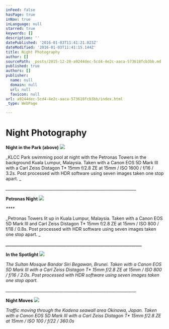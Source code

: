 ```yaml
---
inFeed: false
hasPage: true
inNav: true
inLanguage: null
starred: true
keywords: []
description: ''
datePublished: '2016-01-03T11:41:21.023Z'
dateModified: '2016-01-03T11:41:15.144Z'
title: Night Photography
author: []
sourcePath: _posts/2015-12-28-a9244dec-5cd4-4e2c-aaca-573618fcb3bb.md
published: true
authors: []
publisher:
  name: null
  domain: null
  url: null
  favicon: null
url: a9244dec-5cd4-4e2c-aaca-573618fcb3bb/index.html
_type: WebPage

---
```

# **Night Photography**

**Night in the Park (above)**
![](https://s3-us-west-2.amazonaws.com/the-grid-img/p/dc228d93a8df1933777ff1707adece23863ed64b.jpg)

_KLCC Park swimming pool at night with the Petronas Towers in the background Kuala Lumpur, Malaysia. Taken with a Canon EOS 5D Mark III with a Carl Zeiss Distagon T\* 15mm f/2.8 ZE at 15mm / ISO 1600 / f/16 / 3.2s. Post processed with HDR software using seven images taken one stop apart. _

_\_\_\_\_\_\_\_\_\_\_\_\_\_\_\_\_\_\_\_\_\_\_\_\_\_\_\_\_\_\_\_\_\_\_\_\_\_\_\_\_\_\_\_\_\_\_\_\_\_\_\_\_\_\_\_\_\_\_\_\_\_\_\_\_\__

**Petronas Night**
![](https://s3-us-west-2.amazonaws.com/the-grid-img/p/81f385dd95d55b10cb58ae1fa6256e0aa54c53dd.jpg)

_****_

_Petronas Towers lit up in Kuala Lumpur, Malaysia. Taken with a Canon EOS 5D Mark III and Carl Zeiss Distagon T\* 15mm f/2.8 ZE at 15mm / ISO 800 / f/18 / 0.8s. Post processed with HDR software using seven images taken one stop apart. _

_**\_\_\_\_\_\_\_\_\_\_\_\_\_\_\_\_\_\_\_\_\_\_\_\_\_\_\_\_\_\_\_\_\_\_\_\_\_\_\_\_\_\_\_\_\_\_\_\_\_\_\_\_\_\_\_\_\_\_\_\_\_\_\_\_\_**_

**In the Spotlight**
![](https://s3-us-west-2.amazonaws.com/the-grid-img/p/9ff35d1a412d29ba6e03921d22350183e907c7f7.jpg)

_The Sultan Mosque Bandar Siri Begawan, Brunei. Taken with a Canon EOS 5D Mark III with a Carl Zeiss Distagon T\* 15mm f/2.8 ZE at 15mm / ISO 800 / f/16 / 2.0s. Post processed with HDR software using seven images taken one stop apart._

_\_\_\_\_\_\_\_\_\_\_\_\_\_\_\_\_\_\_\_\_\_\_\_\_\_\_\_\_\_\_\_\_\_\_\_\_\_\_\_\_\_\_\_\_\_\_\_\_\_\_\_\_\_\_\_\_\_\_\_\_\_\_\_\_\__

**Night Moves**
![](https://s3-us-west-2.amazonaws.com/the-grid-img/p/48751b795434838275cf31d18177d606008739bb.jpg)

_Traffic moving through the Kadena seawall area Okinawa, Japan. Taken with a Canon EOS 5D Mark III with a Carl Zeiss Distagon T\* 15mm f/2.8 ZE at 15mm / ISO 100 / f/22 / 360.0s_